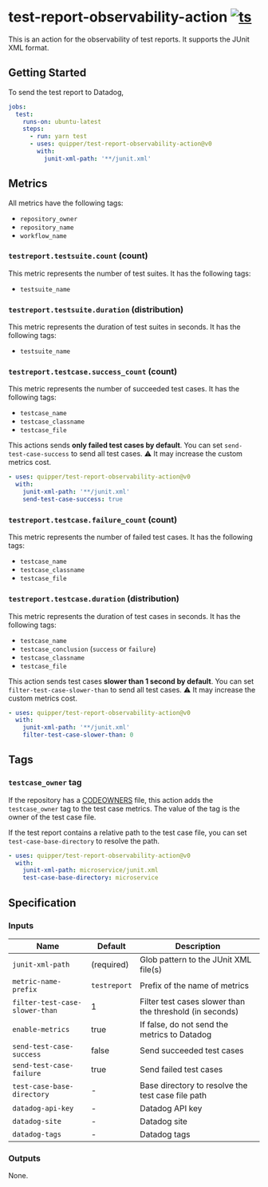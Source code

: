 # test-report-observability-action [![ts](https://github.com/quipper/test-report-observability-action/actions/workflows/ts.yaml/badge.svg)](https://github.com/quipper/test-report-observability-action/actions/workflows/ts.yaml)

This is an action for the observability of test reports.
It supports the JUnit XML format.

## Getting Started

To send the test report to Datadog,

```yaml
jobs:
  test:
    runs-on: ubuntu-latest
    steps:
      - run: yarn test
      - uses: quipper/test-report-observability-action@v0
        with:
          junit-xml-path: '**/junit.xml'
```

## Metrics

All metrics have the following tags:

- `repository_owner`
- `repository_name`
- `workflow_name`

### `testreport.testsuite.count` (count)

This metric represents the number of test suites.
It has the following tags:

- `testsuite_name`

### `testreport.testsuite.duration` (distribution)

This metric represents the duration of test suites in seconds.
It has the following tags:

- `testsuite_name`

### `testreport.testcase.success_count` (count)

This metric represents the number of succeeded test cases.
It has the following tags:

- `testcase_name`
- `testcase_classname`
- `testcase_file`

This actions sends **only failed test cases by default**.
You can set `send-test-case-success` to send all test cases.
:warning: It may increase the custom metrics cost.

```yaml
- uses: quipper/test-report-observability-action@v0
  with:
    junit-xml-path: '**/junit.xml'
    send-test-case-success: true
```

### `testreport.testcase.failure_count` (count)

This metric represents the number of failed test cases.
It has the following tags:

- `testcase_name`
- `testcase_classname`
- `testcase_file`

### `testreport.testcase.duration` (distribution)

This metric represents the duration of test cases in seconds.
It has the following tags:

- `testcase_name`
- `testcase_conclusion` (`success` or `failure`)
- `testcase_classname`
- `testcase_file`

This action sends test cases **slower than 1 second by default**.
You can set `filter-test-case-slower-than` to send all test cases.
:warning: It may increase the custom metrics cost.

```yaml
- uses: quipper/test-report-observability-action@v0
  with:
    junit-xml-path: '**/junit.xml'
    filter-test-case-slower-than: 0
```

## Tags

### `testcase_owner` tag

If the repository has a [CODEOWNERS](https://docs.github.com/en/repositories/managing-your-repositorys-settings-and-features/customizing-your-repository/about-code-owners#codeowners-file-location) file,
this action adds the `testcase_owner` tag to the test case metrics.
The value of the tag is the owner of the test case file.

If the test report contains a relative path to the test case file,
you can set `test-case-base-directory` to resolve the path.

```yaml
- uses: quipper/test-report-observability-action@v0
  with:
    junit-xml-path: microservice/junit.xml
    test-case-base-directory: microservice
```

## Specification

### Inputs

| Name                           | Default      | Description                                              |
| ------------------------------ | ------------ | -------------------------------------------------------- |
| `junit-xml-path`               | (required)   | Glob pattern to the JUnit XML file(s)                    |
| `metric-name-prefix`           | `testreport` | Prefix of the name of metrics                            |
| `filter-test-case-slower-than` | 1            | Filter test cases slower than the threshold (in seconds) |
| `enable-metrics`               | true         | If false, do not send the metrics to Datadog             |
| `send-test-case-success`       | false        | Send succeeded test cases                                |
| `send-test-case-failure`       | true         | Send failed test cases                                   |
| `test-case-base-directory`     | -            | Base directory to resolve the test case file path        |
| `datadog-api-key`              | -            | Datadog API key                                          |
| `datadog-site`                 | -            | Datadog site                                             |
| `datadog-tags`                 | -            | Datadog tags                                             |

### Outputs

None.

